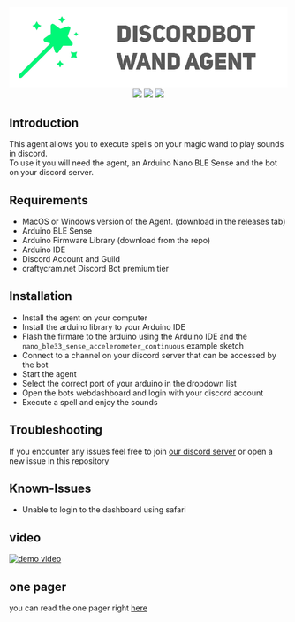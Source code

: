 <p align="center">
  <img src="res/banner.png">
  <a href="https://GitHub.com/craftycram/discordbot-wand-agent/releases/" target="_blank"><img src="https://img.shields.io/github/release/craftycram/discordbot-wand-agent.svg"></a>
  <a href="https://GitHub.com/craftycram/discordbot-wand-agent/issues/" target="_blank"><img src="https://img.shields.io/github/issues/craftycram/discordbot-wand-agent.svg"></a>
  <a href="https://discord.gg/WfXSUSw" target="_blank"><img src="https://img.shields.io/discord/757335944545435798.svg?label=&logo=discord&logoColor=ffffff&color=7389D8&labelColor=6A7EC2"></a>
</p>

## Introduction

This agent allows you to execute spells on your magic wand to play sounds in discord.  
To use it you will need the agent, an Arduino Nano BLE Sense and the bot on your discord server.

## Requirements
- MacOS or Windows version of the Agent. (download in the releases tab)
- Arduino BLE Sense
- Arduino Firmware Library (download from the repo)
- Arduino IDE
- Discord Account and Guild
- craftycram.net Discord Bot premium tier

## Installation
- Install the agent on your computer
- Install the arduino library to your Arduino IDE
- Flash the firmare to the arduino using the Arduino IDE and the `nano_ble33_sense_accelerometer_continuous` example sketch
- Connect to a channel on your discord server that can be accessed by the bot
- Start the agent
- Select the correct port of your arduino in the dropdown list
- Open the bots webdashboard and login with your discord account
- Execute a spell and enjoy the sounds

## Troubleshooting
If you encounter any issues feel free to join [our discord server](https://discord.gg/WfXSUSw) or open a new issue in this repository

## Known-Issues
- Unable to login to the dashboard using safari


## video

[![demo video](https://img.youtube.com/vi/Fh0Q7eCA-5I/0.jpg)](https://www.youtube.com/watch?v=Fh0Q7eCA-5I)

## one pager

you can read the one pager right [here](res/onepager_discordwand.pdf)